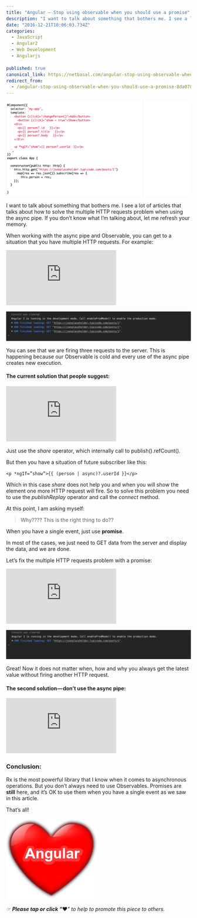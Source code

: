 ```yaml
---
title: "Angular — Stop using observable when you should use a promise"
description: "I want to talk about something that bothers me. I see a lot of articles that talks about how to solve the multiple HTTP requests problem when using the async pipe. If you don’t know what I’m talking…"
date: "2016-12-21T10:06:03.734Z"
categories: 
  - JavaScript
  - Angular2
  - Web Development
  - Angularjs

published: true
canonical_link: https://netbasal.com/angular-stop-using-observable-when-you-should-use-a-promise-8da0788a8d2
redirect_from:
  - /angular-stop-using-observable-when-you-should-use-a-promise-8da0788a8d2
---
```


![](./asset-1.png)

I want to talk about something that bothers me. I see a lot of articles that talks about how to solve the multiple HTTP requests problem when using the async pipe. If you don’t know what I’m talking about, let me refresh your memory.

When working with the async pipe and Observable, you can get to a situation that you have multiple HTTP requests. For example:

<Embed src="https://gist.github.com/NetanelBasal/62dfdef652f8fdf5eb6e32cb706e6fcf.js" aspectRatio={0.357} caption="" />

![](./asset-2.png)

You can see that we are firing three requests to the server. This is happening because our Observable is cold and every use of the async pipe creates new execution.

#### The current solution that people suggest:

<Embed src="https://gist.github.com/NetanelBasal/a3212f3113110d00b35206acd9dcfc42.js" aspectRatio={0.357} caption="" />

Just use the _share_ operator, which internally call to publish().refCount().

But then you have a situation of future subscriber like this:

```
<p *ngIf=”show”>{{ (person | async)?.userId }}</p>
```

Which in this case _share_ does not help you and when you will show the element one more HTTP request will fire. So to solve this problem you need to use the _publishReplay_ operator and call the _connect_ method.

At this point, I am asking myself:

> Why???? This is the right thing to do??

When you have a single event, just use **promise**.

In most of the cases, we just need to GET data from the server and display the data, and we are done.

Let’s fix the multiple HTTP requests problem with a promise:

<Embed src="https://gist.github.com/NetanelBasal/05e67f74d8feb78860b9bfe15842aadc.js" aspectRatio={0.357} caption="" />

![](./asset-3.png)

Great! Now it does not matter when, how and why you always get the latest value without firing another HTTP request.

#### The second solution — don’t use the async pipe:

<Embed src="https://gist.github.com/NetanelBasal/298fbdd8e0eede0ad9bb8efb7101271d.js" aspectRatio={0.357} caption="" />

### Conclusion:

Rx is the most powerful library that I know when it comes to asynchronous operations. But you don’t always need to use Observables. Promises are **still** here, and it’s OK to use them when you have a single event as we saw in this article.

That’s all!

![](./asset-4.png)

_☞_ **_Please tap or click “︎_**❤” _to help to promote this piece to others._
